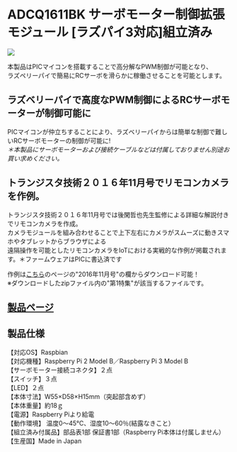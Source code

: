 # ADCQ1611BK サーボモーター制御拡張モジュール [ラズパイ3対応]組立済み

![](https://bit-trade-one.co.jp/wp/wp-content/uploads/2016/09/d6149ef36bf4fb95047bfd6e55db8a01.png)

本製品はPICマイコンを搭載することで高分解なPWM制御が可能となり、  
ラズペリーパイで簡易にRCサーボを滑らかに稼働させることを可能とします。  

## ラズベリーパイで高度なPWM制御によるRCサーボモーターが制御可能に

PICマイコンが仲立ちすることにより、ラズベリーパイからは簡単な制御で難しいRCサーボモーターの制御が可能に!  
*＊本製品にサーボモーターおよび接続ケーブルなどは付属しておりません別途お買い求めください。*  

## トランジスタ技術２０１６年11月号でリモコンカメラを作例。

トランジスタ技術２０１６年11月号では後閑哲也先生監修による詳細な解説付きでリモコンカメラを作成。  
カメラモジュールを組み合わせることで上下左右にカメラがスムーズに動きスマホやタブレットからブラウザによる  
遠隔操作を可能としたリモコンカメラをIoTにおける実戦的な作例が掲載されます。＊ファームウェアはPICに書込済です
  
作例は[こちら](https://toragi.cqpub.co.jp/tabid/795/Default.html)のページの"2016年11月号"の欄からダウンロード可能！  
※ダウンロードしたzipファイル内の"第1特集"が該当するファイルです。  

## [製品ページ](https://bit-trade-one.co.jp/product/module/adcq1611bp/)

## 製品仕様

【対応OS】Raspbian  
【対応機種】Raspberry Pi 2 Model B／Raspberry Pi 3 Model B  
【サーボモーター接続コネクタ】２点  
【スイッチ】３点  
【LED】２点  
【本体寸法】W55×D58×H15mm（突起部含めず）  
【本体重量】約18ｇ  
【電源】Raspberry Piより給電  
【動作環境】 温度0～45℃、湿度10～60％(結露なきこと）  
【組立済み付属品】部品表1部 保証書1部（Raspberry Pi本体は付属しません）  
【生産国】Made in Japan  
